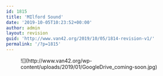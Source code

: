 ```yaml
---
id: 1815
title: 'MIlford Sound'
date: '2019-10-05T10:23:52+00:00'
author: admin
layout: revision
guid: 'http://www.van42.org/2019/10/05/1814-revision-v1/'
permalink: '/?p=1815'
---
```


<div class="wp-container-1508 wp-block-columns has-2-columns"><div class="wp-container-1506 wp-block-column"><figure class="wp-block-image">![](http://www.van42.org/wp-content/uploads/2019/01/GoogleDrive_coming-soon.jpg)</figure></div><div class="wp-container-1507 wp-block-column"></div></div>